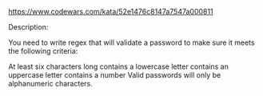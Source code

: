 https://www.codewars.com/kata/52e1476c8147a7547a000811

Description:

You need to write regex that will validate a password to make sure it meets the following criteria:

At least six characters long
contains a lowercase letter
contains an uppercase letter
contains a number
Valid passwords will only be alphanumeric characters.